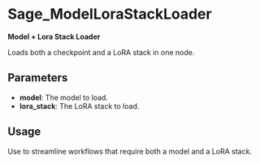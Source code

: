 # Sage_ModelLoraStackLoader

**Model + Lora Stack Loader**

Loads both a checkpoint and a LoRA stack in one node.

## Parameters
- **model**: The model to load.
- **lora_stack**: The LoRA stack to load.

## Usage
Use to streamline workflows that require both a model and a LoRA stack.
